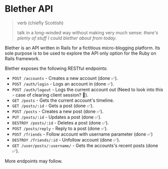 # Blether API

> verb (chiefly Scottish)
> 
> talk in a long-winded way without making very much sense: _there's plenty of stuff I could blether about from today._

Blether is an API written in Rails for a fictitious micro-blogging platform. Its sole purpose is to be used to explore the API only option for the Ruby on Rails framework.

Blether exposes the following RESTful endpoints:

* `POST /accounts` - Creates a new account (done ✅).
* `POST /auth/login` - Logs an account in (done ✅).
* `POST /auth/logout` - Logs the current account out (Need to look into this - case of clearing client session? 👀).
* `GET /posts` - Gets the current account's timeline.
* `GET /posts/:id` - Gets a post (done ✅).
* `POST /posts` - Creates a new post (done ✅).
* `PUT /posts/:id` - Updates a post (done ✅).
* `DESTROY /posts/:id` - Deletes a post (done ✅).
* `POST /posts/reply` - Reply to a post (done ✅).
* `POST /friends` - Follow account with username parameter (done ✅)
* `DESTROY /friends/:id` - Unfollow account (done ✅).
* `GET /user/posts/:username/` - Gets the accounts's recent posts (done ✅).

More endpoints may follow.